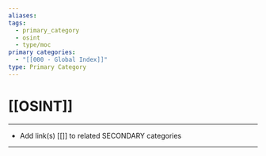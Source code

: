 ```yaml
---
aliases:
tags:
  - primary_category
  - osint
  - type/moc
primary categories:
  - "[[000 - Global Index]]"
type: Primary Category
---
```

# [[OSINT]]

***

* Add link(s) [[]] to related SECONDARY categories

***
